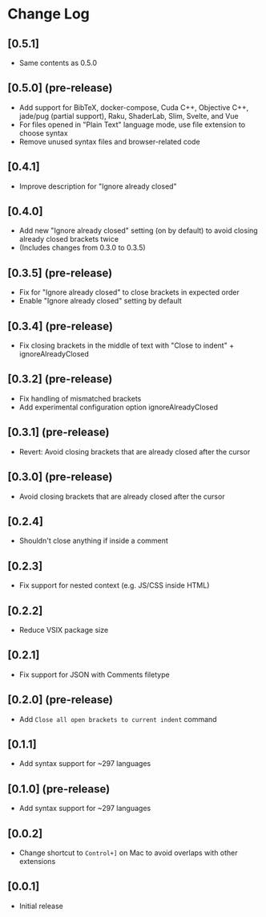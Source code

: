# Change Log

## [0.5.1]
- Same contents as 0.5.0

## [0.5.0] (pre-release)

- Add support for BibTeX, docker-compose, Cuda C++, Objective C++, jade/pug (partial support), Raku, ShaderLab, Slim, Svelte, and Vue
- For files opened in "Plain Text" language mode, use file extension to choose syntax
- Remove unused syntax files and browser-related code

## [0.4.1]

- Improve description for "Ignore already closed"

## [0.4.0]

- Add new "Ignore already closed" setting (on by default) to avoid closing already closed brackets twice
- (Includes changes from 0.3.0 to 0.3.5)

## [0.3.5] (pre-release)

- Fix for "Ignore already closed" to close brackets in expected order
- Enable "Ignore already closed" setting by default

## [0.3.4] (pre-release)

- Fix closing brackets in the middle of text with "Close to indent" + ignoreAlreadyClosed

## [0.3.2] (pre-release)

- Fix handling of mismatched brackets
- Add experimental configuration option ignoreAlreadyClosed

## [0.3.1] (pre-release)

- Revert: Avoid closing brackets that are already closed after the cursor

## [0.3.0] (pre-release)

- Avoid closing brackets that are already closed after the cursor

## [0.2.4]

- Shouldn't close anything if inside a comment

## [0.2.3]

- Fix support for nested context (e.g. JS/CSS inside HTML)

## [0.2.2]

- Reduce VSIX package size

## [0.2.1]

- Fix support for JSON with Comments filetype

## [0.2.0] (pre-release)

- Add `Close all open brackets to current indent` command

## [0.1.1]

- Add syntax support for ~297 languages

## [0.1.0] (pre-release)

- Add syntax support for ~297 languages

## [0.0.2]

- Change shortcut to `Control+]` on Mac to avoid overlaps with other extensions

## [0.0.1]

- Initial release